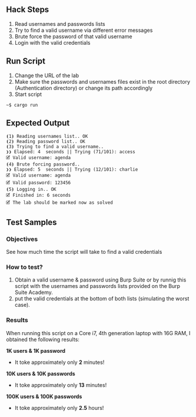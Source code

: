 ## Hack Steps

1. Read usernames and passwords lists
2. Try to find a valid username via different error messages
3. Brute force the password of that valid username
4. Login with the valid credentials

## Run Script

1. Change the URL of the lab
2. Make sure the passwords and usernames files exist in the root directory (Authentication directory) or change its path accordingly
3. Start script

```
~$ cargo run
```

## Expected Output

```
⦗1⦘ Reading usernames list.. OK
⦗2⦘ Reading password list.. OK
⦗3⦘ Trying to find a valid username.. 
❯❯ Elapsed: 4  seconds || Trying (71/101): access
🗹 Valid username: agenda
⦗4⦘ Brute forcing password..
❯❯ Elapsed: 5  seconds || Trying (12/101): charlie
🗹 Valid username: agenda
🗹 Valid password: 123456
⦗5⦘ Logging in.. OK
🗹 Finished in: 6 seconds
🗹 The lab should be marked now as solved
```

## Test Samples

### Objectives

See how much time the script will take to find a valid credentials

### How to test?

1. Obtain a valid username & password using Burp Suite or by runnig this script with the usernames and passwords lists provided on the Burp Suite Academy.
2. put the valid credentials at the bottom of both lists (simulating the worst case).

### Results

When running this script on a Core i7, 4th generation laptop with 16G RAM, I obtained the following results:


**1K users & 1K password**

- It toke approximately only **2** minutes!

**10K users & 10K passwords**

- It toke approximately only **13** minutes!

**100K users & 100K passwords**

- It toke approximately only **2.5** hours!
